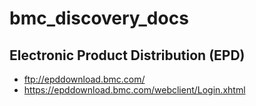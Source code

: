 # bmc_discovery_docs

## Electronic Product Distribution (EPD)
* ftp://epddownload.bmc.com/
* https://epddownload.bmc.com/webclient/Login.xhtml
